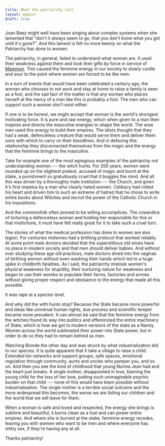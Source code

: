 ```yaml
---
title: What the patriarchy lost
layout: mypost
draft: true
---
```


Joan Baez might well have been singing about complex systems when she lamented that "don't it always seem to go, that you don't know what you got until it's gone?". And this lament is felt no more keenly on what the Patriarchy has done to women.

The patriarchy, in general, failed to understand what women are. It used their weakness against them and took their gifts by force in service of [Mammon](https://en.wikipedia.org/wiki/Mammon). This caused the feminine energy in our society to slowly curdle and sour to the point where women are forced to be like men.

<!--more-->
In a turn of events that would have been celebrated a century ago, the woman who chooses to not work and stay at home to raise a family is seen as a fool, and the sad fact of the matter is that any woman who places herself at the mercy of a man like this is probably a fool. The men who can support such a woman don't exist either.

If one is to be honest, we might accept that woman is the world's strongest motivating force. It is pure and raw energy, which when given to a man then inspires and directs the masculine energies to shape the world. The wise men used this energy to build their empires. The idiots thought that they had a weak, defenceless creature that would serve them and deliver them sons with which to carry on their bloodlines. And in defacing this relationship they disconnected themselves from the magic and the energy that the feminine brings to the masculine.

Take for example one of the most egregious examples of the patriarchy not understanding women --- the witch hunts. For 200 years, women were rounded up on the slightest pretext, accused of magic and burnt at the stake, a punishment so gratuitously cruel that it boggles the mind. And all this was driven by a thoroughly male institution --- the Church, and given it's first impetus by a man who clearly hated women. Celibacy had rotted his heart and driven him to such an extreme of hatred that he chose to write entire books about Witches and recruit the power of the Catholic Church in his inquisitions.

And the commonfolk often proved to be willing accomplices. The cowardice of torturing a defenceless woman and holding her responsible for this or that misfortune, it must have felt really great for it to take such a cruel turn.

The stories of what the medical profession has done to women are also legion. For centuries midwives had a birthing protocol that worked reliably. At some point male doctors decided that the superstitious old wives have no place in modern society and that men should deliver babies. And without ever studying these age old practices, male doctors dived into the vaginas of birthing women without even washing their hands which led to a huge spike in childbirth fatalities. As I said, the patriarchy mistook women's physical weakness for stupidity, their nurturing nature for weakness and began to use their wombs to populate their farms, factories and armies without giving proper respect and obesiance to the energy that made all this possible.

It was rape at a species level.

And why did the with hunts stop? Because the State became more powerful and ideas like universal human rights, due process and scientific temper became more prevalent. It can almost be said that the feminine energy from the witches found its way into politics and effeminized the entire machinery of State, which is how we got to modern versions of the state as a Nanny. Women across the world sublimated their power into State power, but in order to do so they had to remain behind as men.

Watching Blonde the other day and was struck by what industrialization did to our species. It is quite apparent that it take a village to raise a child. Extended kin networks and support groups, safe spaces, emotional regulation through community, aunts and uncles who pamper you, and so on. And then you see the kind of childhood that young Norma Jean had and the heart just breaks. A single mother, disappointed in love, blaming the young child for the loss of her love, putting such unimaginable psychic burden on that child --- none of this would have been possible without industrialisation. The single mother is a terrible social outcome and the more widespread this becomes, the worse we are failing our children and the world that we will leave for them.

When a woman is safe and loved and respected, the energy she brings is sublime and beautiful, it burns clean as a fuel and can power entire empires. And where she is burned at the stake, feminine energy recedes, leaving you with women who want to be men and where everyone has shitty sex, if they're having any at all. 

Thanks patriarchy!

